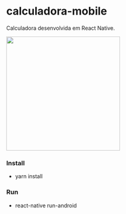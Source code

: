 # calculadora-mobile
Calculadora desenvolvida em React Native.

<img src="https://github.com/Junkes887/calculadora-mobile/blob/master/Screenshot_20200215-232130.png" height="300">

### Install
* yarn install 

### Run
* react-native run-android 
